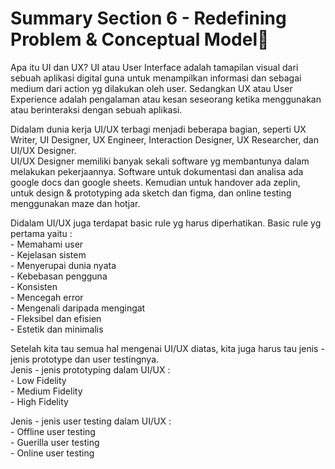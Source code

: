 # Summary Section 6 - Redefining Problem & Conceptual Model:rocket:

Apa itu UI dan UX? UI atau User Interface adalah tamapilan visual dari sebuah aplikasi digital guna untuk menampilkan informasi dan sebagai medium dari action yg dilakukan oleh user. Sedangkan UX atau User Experience adalah pengalaman atau kesan seseorang ketika menggunakan atau berinteraksi dengan sebuah aplikasi.
<p>
Didalam dunia kerja UI/UX terbagi menjadi beberapa bagian, seperti UX Writer, UI Designer, UX Engineer, Interaction Designer, UX Researcher, dan UI/UX Designer.
<br>
UI/UX Designer memiliki banyak sekali software yg membantunya dalam melakukan pekerjaannya. Software untuk dokumentasi dan analisa ada google docs dan google sheets. Kemudian untuk handover ada zeplin, untuk design & prototyping ada sketch dan figma, dan online testing menggunakan maze dan hotjar.
<p>
Didalam UI/UX juga terdapat basic rule yg harus diperhatikan. Basic rule yg pertama yaitu :<br>
- Memahami user<br>
- Kejelasan sistem<br>
- Menyerupai dunia nyata<br>
  - Kebebasan pengguna<br>
  - Konsisten<br>
  - Mencegah error<br>
  - Mengenali daripada mengingat<br>
  - Fleksibel dan efisien<br>
  - Estetik dan minimalis<br>
<p>
Setelah kita tau semua hal mengenai UI/UX diatas, kita juga harus tau jenis - jenis prototype dan user testingnya. <br>
Jenis - jenis prototyping dalam UI/UX :<br>
  - Low Fidelity<br>
  - Medium Fidelity<br>
  - High Fidelity<br>
  <p>
 Jenis - jenis user testing dalam UI/UX :<br>
    - Offline user testing<br>
    - Guerilla user testing<br>
    - Online user testing<br>
